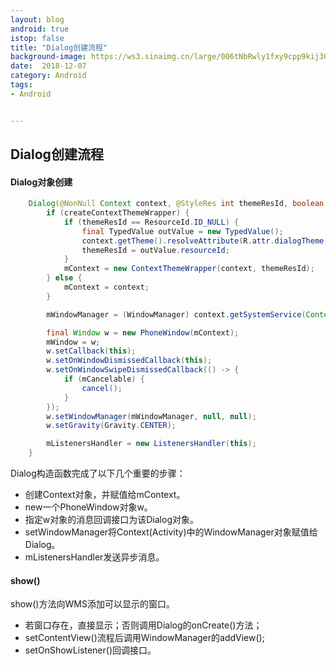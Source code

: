 ```yaml
---
layout: blog 
android: true 
istop: false
title: "Dialog创建流程" 
background-image: https://ws3.sinaimg.cn/large/006tNbRwly1fxy9cpp9kij30u0190kjl.jpg
date:  2018-12-07
category: Android
tags: 
- Android


---
```


## Dialog创建流程

#### Dialog对象创建

```java
    Dialog(@NonNull Context context, @StyleRes int themeResId, boolean createContextThemeWrapper) {
        if (createContextThemeWrapper) {
            if (themeResId == ResourceId.ID_NULL) {
                final TypedValue outValue = new TypedValue();
                context.getTheme().resolveAttribute(R.attr.dialogTheme, outValue, true);
                themeResId = outValue.resourceId;
            }
            mContext = new ContextThemeWrapper(context, themeResId);
        } else {
            mContext = context;
        }

        mWindowManager = (WindowManager) context.getSystemService(Context.WINDOW_SERVICE);

        final Window w = new PhoneWindow(mContext);
        mWindow = w;
        w.setCallback(this);
        w.setOnWindowDismissedCallback(this);
        w.setOnWindowSwipeDismissedCallback(() -> {
            if (mCancelable) {
                cancel();
            }
        });
        w.setWindowManager(mWindowManager, null, null);
        w.setGravity(Gravity.CENTER);

        mListenersHandler = new ListenersHandler(this);
    }
```

Dialog构造函数完成了以下几个重要的步骤：

- 创建Context对象，并赋值给mContext。
- new一个PhoneWindow对象w。
- 指定w对象的消息回调接口为该Dialog对象。
- setWindowManager将Context(Activity)中的WindowManager对象赋值给Dialog。
- mListenersHandler发送异步消息。

#### show()

show()方法向WMS添加可以显示的窗口。

- 若窗口存在，直接显示；否则调用Dialog的onCreate()方法；
- setContentView()流程后调用WindowManager的addView();
- setOnShowListener()回调接口。